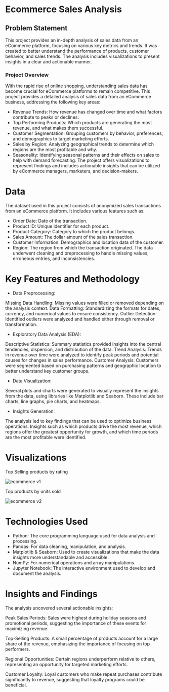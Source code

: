 # Ecommerce Sales Analysis


## Problem Statement

This project provides an in-depth analysis of sales data from an eCommerce platform, focusing on various key metrics and trends. It was created to better understand the performance of products, customer behavior, and sales trends. The analysis includes visualizations to present insights in a clear and actionable manner.


### Project Overview

With the rapid rise of online shopping, understanding sales data has become crucial for eCommerce platforms to remain competitive. This project provides a detailed analysis of sales data from an eCommerce business, addressing the following key areas:

- Revenue Trends: How revenue has changed over time and what factors contribute to peaks or declines.
- Top Performing Products: Which products are generating the most revenue, and what makes them successful.
- Customer Segmentation: Grouping customers by behavior, preferences, and demographics to target marketing efforts.
- Sales by Region: Analyzing geographical trends to determine which regions are the most profitable and why.
- Seasonality: Identifying seasonal patterns and their effects on sales to help with demand forecasting.
The project offers visualizations to represent findings and includes actionable insights that can be utilized by eCommerce managers, marketers, and decision-makers.

# Data

The dataset used in this project consists of anonymized sales transactions from an eCommerce platform. It includes various features such as:

- Order Date: Date of the transaction.
- Product ID: Unique identifier for each product.
- Product Category: Category to which the product belongs.
- Sales Amount: The dollar amount of the sales transaction.
- Customer Information: Demographics and location data of the customer.
- Region: The region from which the transaction originated.
The data underwent cleaning and preprocessing to handle missing values, erroneous entries, and inconsistencies.

# Key Features and Methodology

- Data Preprocessing:

Missing Data Handling: Missing values were filled or removed depending on the analysis context.
Data Formatting: Standardizing the formats for dates, currency, and numerical values to ensure consistency.
Outlier Detection: Identified outliers were analyzed and handled either through removal or transformation.

- Exploratory Data Analysis (EDA):

Descriptive Statistics: Summary statistics provided insights into the central tendencies, dispersion, and distribution of the data.
Trend Analysis: Trends in revenue over time were analyzed to identify peak periods and potential causes for changes in sales performance.
Customer Analysis: Customers were segmented based on purchasing patterns and geographic location to better understand key customer groups.

- Data Visualization:

Several plots and charts were generated to visually represent the insights from the data, using libraries like Matplotlib and Seaborn. These include bar charts, line graphs, pie charts, and heatmaps.

- Insights Generation:

The analysis led to key findings that can be used to optimize business operations. Insights such as which products drive the most revenue, which regions offer the greatest opportunity for growth, and which time periods are the most profitable were identified.


# Visualizations

Top Selling products by rating

![ecommerce v1](https://github.com/user-attachments/assets/31b43d71-d3c6-44d1-82cb-690447369633)

Top products by units sold

![ecommerce v2](https://github.com/user-attachments/assets/c1df22a7-5d2b-4e40-82da-74c150c4e4ff)

# Technologies Used
- Python: The core programming language used for data analysis and processing.
-  Pandas: For data cleaning, manipulation, and analysis.
- Matplotlib & Seaborn: Used to create visualizations that make the data insights more understandable and accessible.
- NumPy: For numerical operations and array manipulations.
- Jupyter Notebook: The interactive environment used to develop and document the analysis.



# Insights and Findings

The analysis uncovered several actionable insights:

Peak Sales Periods: Sales were highest during holiday seasons and promotional periods, suggesting the importance of these events for maximizing revenue.

Top-Selling Products: A small percentage of products account for a large share of the revenue, emphasizing the importance of focusing on top performers.

Regional Opportunities: Certain regions underperform relative to others, representing an opportunity for targeted marketing efforts.

Customer Loyalty: Loyal customers who make repeat purchases contribute significantly to revenue, suggesting that loyalty programs could be beneficial.
 
